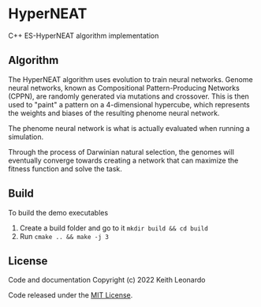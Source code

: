 # HyperNEAT

C++ ES-HyperNEAT algorithm implementation

## Algorithm

The HyperNEAT algorithm uses evolution to train neural networks. Genome neural networks, known as Compositional Pattern-Producing Networks (CPPN), are randomly generated via mutations and crossover. This is then used to "paint" a pattern on a 4-dimensional hypercube, which represents the weights and biases of the resulting phenome neural network.

The phenome neural network is what is actually evaluated when running a simulation.

Through the process of Darwinian natural selection, the genomes will eventually converge towards creating a network that can maximize the fitness function and solve the task.

## Build

To build the demo executables

1. Create a build folder and go to it `mkdir build && cd build`
2. Run `cmake .. && make -j 3`

## License

Code and documentation Copyright (c) 2022 Keith Leonardo

Code released under the [MIT License](https://choosealicense.com/licenses/mit/).
